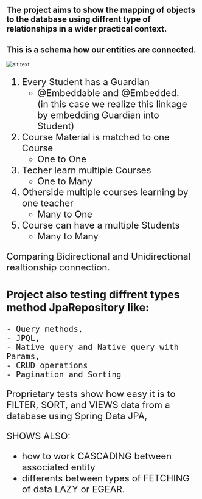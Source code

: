 ## The project aims to show the mapping of objects to the database using diffrent type of relationships in a wider practical context. 

## This is a schema how our entities are connected. 
![alt text](rldb.png "Tittle")
<font size="5">
 1.  Every Student has a Guardian 
     - @Embeddable and @Embedded.<br />
     (in this case we realize this linkage by embedding Guardian into Student)
 2.  Course Material is matched to one Course 
     - One to One
 3.  Techer learn multiple Courses
     - One to Many
 4.  Otherside multiple courses learning by one teacher
     - Many to One
 5.  Course can have a multiple Students
     - Many to Many

Comparing Bidirectional and Unidirectional realtionship connection.

### Project also testing diffrent types method JpaRepository like:
    - Query methods,
    - JPQL,
    - Native query and Native query with Params,
    - CRUD operations 
    - Pagination and Sorting

Proprietary tests show how easy it is to FILTER, SORT, and VIEWS data from a database using Spring Data JPA, 

SHOWS ALSO:
- how to work CASCADING between associated entity  
- differents between types of FETCHING of data LAZY or EGEAR.







